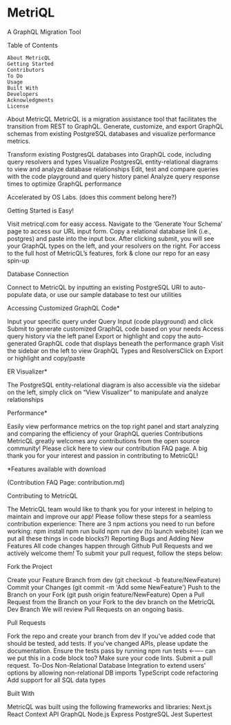# MetriQL
A GraphQL Migration Tool

Table of Contents

    About MetricQL
    Getting Started
    Contributors
    To Do
    Usage 
    Built With
    Developers
    Acknowledgments
    License


About MetricQL
MetricQL is a migration assistance tool that facilitates the transition from REST to GraphQL. Generate, customize, and export GraphQL schemas from existing PostgreSQL databases and visualize performance metrics.

Transform existing PostgresQL databases into GraphQL code, including query resolvers and types
Visualize PostgresQL entity-relational diagrams to view and analyze database relationships 
Edit, test and compare queries with the code playground and query history panel
Analyze query response times to optimize GraphQL performance



Accelerated by OS Labs. (does this comment belong here?)

Getting Started is Easy!


Visit metricql.com for easy access. Navigate to the ‘Generate Your Schema’ page to access our URL input form. Copy a relational database link (i.e., postgres) and paste into the input box. After clicking submit, you will see your GraphQL types on the left, and your resolvers on the right. For access to the full host of MetricQL’s features, fork & clone our repo for an easy spin-up


Database Connection

Connect to MetricQL by inputting an existing PostgreSQL URI to auto-populate data, or use our sample database to test our utilities

Accessing Customized GraphQL Code*

Input your specific query under Query Input (code playground) and click Submit to generate customized GraphQL code based on your needs
Access query history via the left panel 
Export or highlight and copy the auto-generated GraphQL code that displays beneath the performance graph
Visit the sidebar on the left to view GraphQL Types and ResolversClick on Export or highlight and copy/paste

ER Visualizer*

The PostgreSQL entity-relational diagram is also accessible via the sidebar on the left, simply click on “View Visualizer” to manipulate and analyze relationships

Performance*

Easily view performance metrics on the top right panel and start analyzing and comparing the efficiency of your GraphQL queries 
Contributions
MetricQL greatly welcomes any contributions from the open source community! Please click here to view our contribution FAQ page. A big thank you for your interest and passion in contributing to MetricQL!

*Features available with download

(Contribution FAQ Page: contribution.md)

Contributing to MetricQL

The MetricQL team would like to thank you for your interest in helping to maintain and improve our app!
Please follow these steps for a seamless contribution experience:
There are 3 npm actions you need to run before working:
npm install
npm run build
npm run dev (to launch website) (can we put all these things in code blocks?)
Reporting Bugs and Adding New Features
All code changes happen through Github Pull Requests and we actively welcome them! To submit your pull request, follow the steps below:


Fork the Project

Create your Feature Branch from dev (git checkout -b feature/NewFeature)
Commit your Changes (git commit -m 'Add some NewFeature')
Push to the Branch on your Fork (git push origin feature/NewFeature)
Open a Pull Request from the Branch on your Fork to the dev branch on the MetricQL Dev Branch
We will review Pull Requests on an ongoing basis. 

Pull Requests

Fork the repo and create your branch from dev
If you've added code that should be tested, add tests.
If you've changed APIs, please update the documentation.
Ensure the tests pass by running npm run tests ←—- can we put this in a code block too?
Make sure your code lints.
Submit a pull request.
To-Dos
Non-Relational Database Integration to extend users' options by allowing non-relational DB imports
TypeScript code refactoring
Add support for all SQL data types

Built With

MetricQL was built using the following frameworks and libraries:
Next.js
React
Context API
GraphQL
Node.js
Express
PostgreSQL
Jest
Supertest
